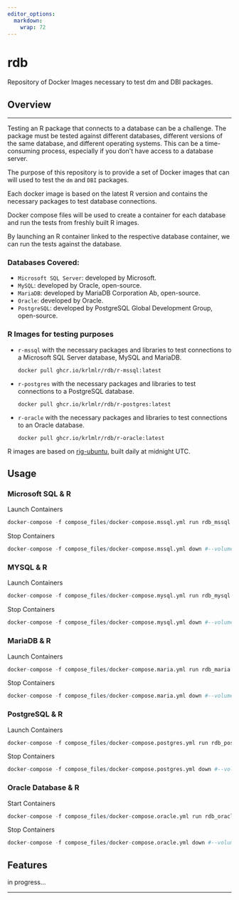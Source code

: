 ```yaml
---
editor_options: 
  markdown: 
    wrap: 72
---
```


# rdb

Repository of Docker Images necessary to test dm and DBI packages.

## Overview

------------------------------------------------------------------------

Testing an R package that connects to a database can be a challenge. The
package must be tested against different databases, different versions
of the same database, and different operating systems. This can be a
time-consuming process, especially if you don't have access to a
database server.

The purpose of this repository is to provide a set of Docker images that
can will used to test the `dm` and `DBI` packages.

Each docker image is based on the latest R version and contains the
necessary packages to test database connections.

Docker compose files will be used to create a container for each
database and run the tests from freshly built R images.

By launching an R container linked to the respective database container,
we can run the tests against the database.

### Databases Covered:

-   `Microsoft SQL Server`: developed by Microsoft.
-   `MySQL`: developed by Oracle, open-source.
-   `MariaDB`: developed by MariaDB Corporation Ab, open-source.
-   `Oracle`: developed by Oracle.
-   `PostgreSQL`: developed by PostgreSQL Global Development Group,
    open-source.

### R Images for testing purposes

-   `r-mssql` with the necessary packages and libraries to test
    connections to a Microsoft SQL Server database, MySQL and MariaDB.

    ```         
    docker pull ghcr.io/krlmlr/rdb/r-mssql:latest
    ```

-   `r-postgres` with the necessary packages and libraries to test
    connections to a PostgreSQL database.

    ```         
    docker pull ghcr.io/krlmlr/rdb/r-postgres:latest
    ```

<!-- -->

-   `r-oracle` with the necessary packages and libraries to test
    connections to an Oracle database.

    ```         
    docker pull ghcr.io/krlmlr/rdb/r-oracle:latest
    ```

R images are based on
[rig-ubuntu](https://github.com/cynkra/rig-ubuntu/pkgs/container/rig-ubuntu),
built daily at midnight UTC.

## Usage

### Microsoft SQL & R

Launch Containers

``` r
docker-compose -f compose_files/docker-compose.mssql.yml run rdb_mssql 
```

Stop Containers

``` r
docker-compose -f compose_files/docker-compose.mssql.yml down #--volumes
```

### MYSQL & R

Launch Containers

``` r
docker-compose -f compose_files/docker-compose.mysql.yml run rdb_mysql 
```

Stop Containers

``` r
docker-compose -f compose_files/docker-compose.mysql.yml down #--volumes
```

### MariaDB & R

Launch Containers

``` r
docker-compose -f compose_files/docker-compose.maria.yml run rdb_maria 
```

Stop Containers

``` r
docker-compose -f compose_files/docker-compose.maria.yml down #--volumes
```

### PostgreSQL & R

Launch Containers

``` r
docker-compose -f compose_files/docker-compose.postgres.yml run rdb_postgres 
```

Stop Containers

``` r
docker-compose -f compose_files/docker-compose.postgres.yml down #--volumes
```

### Oracle Database & R

Start Containers

``` r
docker-compose -f compose_files/docker-compose.oracle.yml run rdb_oracle 
```

Stop Containers

``` r
docker-compose -f compose_files/docker-compose.oracle.yml down #--volumes
```

## Features

in progress...

------------------------------------------------------------------------
